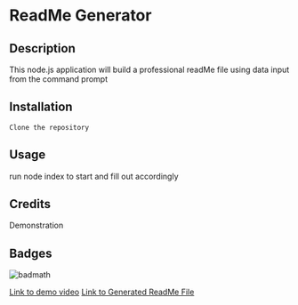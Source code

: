 # ReadMe Generator

## Description

This node.js application will build a professional readMe file using data input from the command prompt
  
  ## Installation

    Clone the repository


  ## Usage

  run node index to start and fill out accordingly


  ## Credits

  Demonstration


## Badges
![badmath](https://img.shields.io/github/languages/top/nielsenjared/badmath)


<a href="https://drive.google.com/file/d/1wmU4MUddER9fIsNZzLTYpPxXo71wpB-B/view">Link to demo video</a>
<a href = "https://www.dropbox.com/s/ogoi4mhgo4i4u3u/GenReadMe.md?dl=0">Link to Generated ReadMe File</a>
